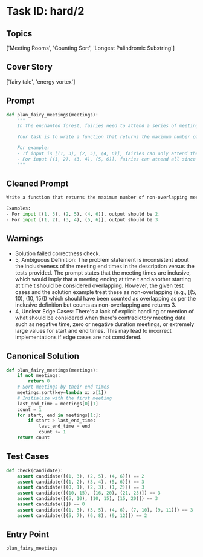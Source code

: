 # Task ID: hard/2

## Topics

['Meeting Rooms', 'Counting Sort', 'Longest Palindromic Substring']

## Cover Story

['fairy tale', 'energy vortex']

## Prompt

```python
def plan_fairy_meetings(meetings):
    """
    In the enchanted forest, fairies need to attend a series of meetings to stabilize the energy vortexes. Each meeting is scheduled at a specific time and takes place in different parts of the forest. The meeting times are provided as a list of tuples, where each tuple consists of two integers representing the start and end times of a meeting (inclusive). However, the spatial-temporal constraints of the forest mean not all meetings can be attended consecutively due to overlapping times. 

    Your task is to write a function that returns the maximum number of non-overlapping meetings a single fairy can attend.

    For example:
    - If input is [(1, 3), (2, 5), (4, 6)], fairies can only attend the first and last meetings [1, 3] and [4, 6], so you should return 2.
    - For input [(1, 2), (3, 4), (5, 6)], fairies can attend all since there's no overlap, hence you should return 3.
    """

```

## Cleaned Prompt

```python
Write a function that returns the maximum number of non-overlapping meetings a single fairy can attend. The meeting times are provided as a list of tuples, where each tuple consists of two integers representing the start and end times of a meeting. Return the maximum number of meetings a single fairy can attend consecutively without overlapping.

Examples:
- For input [(1, 3), (2, 5), (4, 6)], output should be 2.
- For input [(1, 2), (3, 4), (5, 6)], output should be 3.
```

## Warnings

- Solution failed correctness check.
- 5, Ambiguous Definition: The problem statement is inconsistent about the inclusiveness of the meeting end times in the description versus the tests provided. The prompt states that the meeting times are inclusive, which would imply that a meeting ending at time t and another starting at time t should be considered overlapping. However, the given test cases and the solution example treat these as non-overlapping (e.g., [(5, 10), (10, 15)]) which should have been counted as overlapping as per the inclusive definition but counts as non-overlapping and returns 3.
- 4, Unclear Edge Cases: There's a lack of explicit handling or mention of what should be considered when there's contradictory meeting data such as negative time, zero or negative duration meetings, or extremely large values for start and end times. This may lead to incorrect implementations if edge cases are not considered.

## Canonical Solution

```python
def plan_fairy_meetings(meetings):
    if not meetings:
        return 0
    # Sort meetings by their end times
    meetings.sort(key=lambda x: x[1])
    # Initialize with the first meeting
    last_end_time = meetings[0][1]
    count = 1
    for start, end in meetings[1:]:
        if start > last_end_time:
            last_end_time = end
            count += 1
    return count
```

## Test Cases

```python
def check(candidate):
    assert candidate([(1, 3), (2, 5), (4, 6)]) == 2
    assert candidate([(1, 2), (3, 4), (5, 6)]) == 3
    assert candidate([(0, 1), (2, 3), (1, 2)]) == 3
    assert candidate([(10, 15), (16, 20), (21, 25)]) == 3
    assert candidate([(5, 10), (10, 15), (15, 20)]) == 3
    assert candidate([]) == 0
    assert candidate([(1, 3), (3, 5), (4, 6), (7, 10), (9, 11)]) == 3
    assert candidate([(5, 7), (6, 8), (9, 12)]) == 2
```

## Entry Point

`plan_fairy_meetings`

